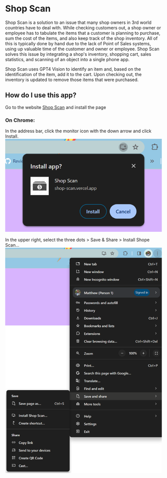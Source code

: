# Shop Scan

Shop Scan is a solution to an issue that many shop owners in 3rd world countries have to deal with.
While checking customers out, a shop owner or employee has to tabulate the items that a customer is
planning to purchase, sum the cost of the items, and also keep track of the shop inventory. All of this
is typically done by hand due to the lack of Point of Sales systems, using up valuable time of the
customer and owner or employee. Shop Scan solves this issue by integrating a shop's inventory,
shopping cart, sales statistics, and scanning of an object into a single phone app.

Shop Scan uses GPT4 Vision to identify an item and, based on the identification of the item, add it
to the cart. Upon checking out, the inventory is updated to remove those items that were purchased.


## How do I use this app?

Go to the website [Shop Scan](https://shop-scan.vercel.app/) and install the page

### On Chrome:

In the address bar, click the monitor icon with the down arrow and click Install.
![Address-Bar-install-screenshot](./Readme-Assets/Shop-Scan-address-bar-install.png)

In the upper right, select the three dots > Save & Share > Install Shope Scan...
![Menu-install-screenshot](Readme-Assets/Shop-Scan-menu-install.png)

